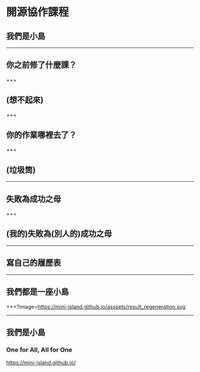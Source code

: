 # 開源協作課程
## 我們是小島

---

## 你之前修了什麼課？

+++

## (想不起來)

+++

## 你的作業哪裡去了？

+++

## (垃圾筒)

---

## 失敗為成功之母

+++

## (我的)失敗為(別人的)成功之母

---

## 寫自己的履歷表

---

## 我們都是一座小島

+++?image=https://mini-island.github.io/asssets/result_regeneration.svg

---

## 我們是小島
### One for All, All for One
https://mini-island.github.io/
